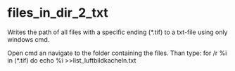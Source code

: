 # files_in_dir_2_txt
Writes the path of all files with a specific ending (*.tif) to a txt-file using only windows cmd.

Open cmd an navigate to the folder containing the files. Than type:
for /r %i in (*.tif) do echo %i >>list_luftbildkacheln.txt
